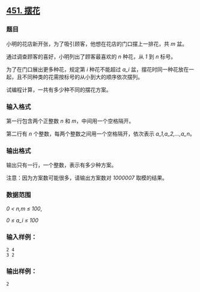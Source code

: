## [451. 摆花](https://www.acwing.com/problem/content/453/)

### 题目

小明的花店新开张，为了吸引顾客，他想在花店的门口摆上一排花，共 *m* 盆。

通过调查顾客的喜好，小明列出了顾客最喜欢的 *n* 种花，从 *1* 到 *n* 标号。

为了在门口展出更多种花，规定第 *i* 种花不能超过 *a_i* 盆，摆花时同一种花放在一起，且不同种类的花需按标号的从小到大的顺序依次摆列。

试编程计算，一共有多少种不同的摆花方案。

### 输入格式

第一行包含两个正整数 *n* 和 *m*，中间用一个空格隔开。

第二行有 *n* 个整数，每两个整数之间用一个空格隔开，依次表示 *a_1,a_2,…,a_n*。

### 输出格式

输出只有一行，一个整数，表示有多少种方案。

注意：因为方案数可能很多，请输出方案数对 *1000007* 取模的结果。

### 数据范围

*0 < n,m ≤ 100*,

*0 ≤ a_i ≤ 100*

### 输入样例：

```
2 4
3 2
```

### 输出样例：

```
2
```
